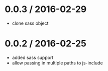 
0.0.3 / 2016-02-29
==================

  * clone sass object

0.0.2 / 2016-02-25
==================

  * added sass support
  * allow passing in multiple paths to js-include

